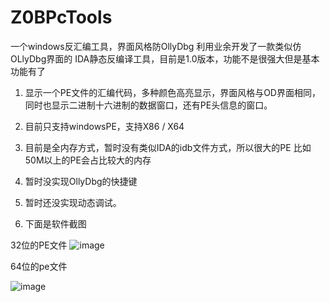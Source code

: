 # Z0BPcTools
一个windows反汇编工具，界面风格防OllyDbg
利用业余开发了一款类似仿OLlyDbg界面的 IDA静态反编译工具，目前是1.0版本，功能不是很强大但是基本功能有了

1.  显示一个PE文件的汇编代码，多种颜色高亮显示，界面风格与OD界面相同，同时也显示二进制十六进制的数据窗口，还有PE头信息的窗口。

2.  目前只支持windowsPE，支持X86 / X64

3.  目前是全内存方式，暂时没有类似IDA的idb文件方式，所以很大的PE 比如50M以上的PE会占比较大的内存

4.  暂时没实现OllyDbg的快捷键

5.  暂时还没实现动态调试。

6.  下面是软件截图

32位的PE文件
![image]( https://github.com/basketwill/Z0BPcTools/blob/master/3bb384bc9b2d4dcead1fb6cfcf010586.png)

64位的pe文件

![image]( https://github.com/basketwill/Z0BPcTools/blob/master/87d6e42df5571d614eda632e9f974b70.png)
